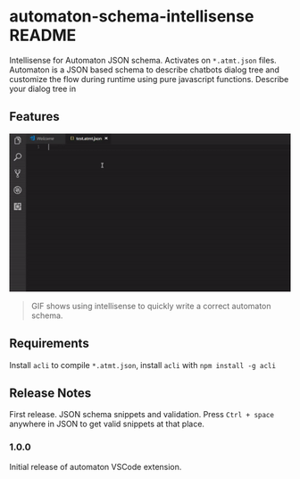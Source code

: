 # automaton-schema-intellisense README

Intellisense for Automaton JSON schema. Activates on `*.atmt.json` files. Automaton is a JSON based schema to describe chatbots dialog tree and customize the flow during runtime using pure javascript functions. Describe your dialog tree in 

## Features

![DEMO](./images/demo.gif)

> GIF shows using intellisense to quickly write a correct automaton schema.

## Requirements

Install `acli` to compile `*.atmt.json`, install `acli` with `npm install -g acli`

## Release Notes

First release. JSON schema snippets and validation. Press `Ctrl + space` anywhere in JSON to get valid snippets at that place.

### 1.0.0
Initial release of automaton VSCode extension.